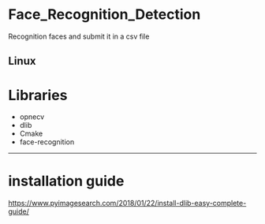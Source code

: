 # Face_Recognition_Detection

Recognition faces and submit it in a csv file

**Linux**
----------------------------------------------------
# Libraries
* opnecv
* dlib
* Cmake
* face-recognition
--------------------------------------------------------
# installation guide
https://www.pyimagesearch.com/2018/01/22/install-dlib-easy-complete-guide/

